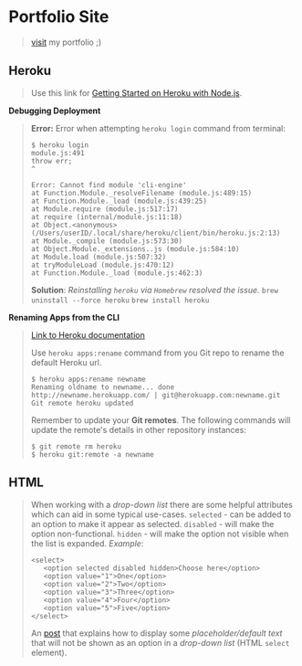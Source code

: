
Portfolio Site
===================
>  [visit](https://phillcheng.herokuapp.com/) my portfolio ;)

Heroku
-------------
> Use this link for [Getting Started on Heroku with Node.js](https://devcenter.heroku.com/articles/getting-started-with-nodejs).
>

**Debugging Deployment**
>**Error:**
>Error when attempting ```heroku login``` command from terminal:
>```
>$ heroku login
>module.js:491
>throw err;
>^
>
>Error: Cannot find module 'cli-engine'
>at Function.Module._resolveFilename (module.js:489:15)
>at Function.Module._load (module.js:439:25)
>at Module.require (module.js:517:17)
>at require (internal/module.js:11:18)
>at Object.<anonymous>(/Users/userID/.local/share/heroku/client/bin/heroku.js:2:13)
>at Module._compile (module.js:573:30)
>at Object.Module._extensions..js (module.js:584:10)
>at Module.load (module.js:507:32)
>at tryModuleLoad (module.js:470:12)
>at Function.Module._load (module.js:462:3)
>```
>
>**Solution**:
>*Reinstalling ```heroku``` via ```Homebrew``` resolved the issue.*
>```brew uninstall --force heroku```
>```brew install heroku```
>

**Renaming Apps from the CLI**
>[Link to Heroku documentation](https://devcenter.heroku.com/articles/renaming-apps)
>
>Use ```heroku apps:rename``` command from you Git repo to rename the default Heroku url.
>
>```
>$ heroku apps:rename newname
>Renaming oldname to newname... done
>http://newname.herokuapp.com/ | git@herokuapp.com:newname.git
>Git remote heroku updated
>```
>
>Remember to update your **Git remotes**. The following commands will update the remote's details in other repository instances:
>
>```
>$ git remote rm heroku
>$ heroku git:remote -a newname
>```
>

HTML
-------------
> When working with a *drop-down list* there are some helpful attributes which can aid in some typical use-cases.
> ```selected``` - can be added to an option to make it appear as selected.
> ```disabled``` - will make the option non-functional.
> ```hidden``` - will make the option not visible when the list is expanded.
> *Example*:
> ```
><select>
>    <option selected disabled hidden>Choose here</option>
>    <option value="1">One</option>
>    <option value="2">Two</option>
>    <option value="3">Three</option>
>    <option value="4">Four</option>
>    <option value="5">Five</option>
></select>
> ```
> An [post](https://stackoverflow.com/questions/9447134/html-select-how-to-set-default-text-which-wont-be-shown-in-drop-down-list) that explains how to display some *placeholder/default text* that will not be shown as an option in a *drop-down list* (HTML ```select``` element).
